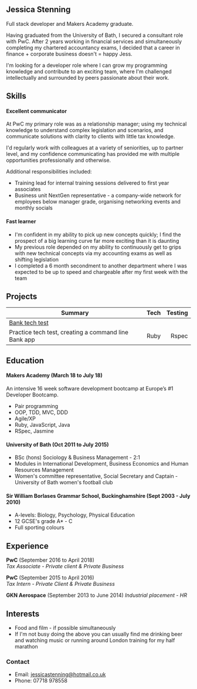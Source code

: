 ## Jessica Stenning

Full stack developer and Makers Academy graduate.

Having graduated from the University of Bath, I secured a consultant role with PwC. After 2 years working in financial services and simultaneously completing my chartered accountancy exams, I decided that a career in finance + corporate business doesn't = happy Jess.

I'm looking for a developer role where I can grow my programming knowledge and contribute to an exciting team, where I'm challenged intellectually and surrounded by peers passionate about their work.

## Skills

#### Excellent communicator

At PwC my primary role was as a relationship manager; using my technical knowledge to understand complex legislation and scenarios, and communicate solutions with clarity to clients with little tax knowledge.

I'd regularly work with colleagues at a variety of seniorities, up to partner level, and my confidence communicating has provided me with multiple opportunities professionally and otherwise.

Additional responsibilities included:
- Training lead for internal training sessions delivered to first year associates
- Business unit NextGen representative - a company-wide network for employees below manager grade, organising networking events and monthly socials

#### Fast learner

- I'm confident in my ability to pick up new concepts quickly; I find the prospect of a big learning curve far more exciting than it is daunting  
- My previous role depended on my ability to continuously get to grips with new technical concepts via my accounting exams as well as shifting legislation
- I completed a 6 month secondment to another department where I was expected to be up to speed and chargeable after my first week with the team

## Projects
| Summary       | Tech          | Testing  |
| ------------- |:-------------:| -----:|
| <a href="https://github.com/jessicastenning/bank-tech-test">Bank tech test</a> |
| Practice tech test, creating a command line Bank app    | Ruby          | Rspec |


## Education

#### Makers Academy (March 18 to July 18)

An intensive 16 week software development bootcamp at Europe’s #1 Developer Bootcamp.

- Pair programming
- OOP, TDD, MVC, DDD
- Agile/XP
- Ruby, JavaScript, Java
- RSpec, Jasmine

#### University of Bath (Oct 2011 to July 2015)

- BSc (hons) Sociology & Business Management - 2:1
- Modules in International Development, Business Economics and Human Resources Management
- Women's committee representative, Social Secretary and Captain - University of Bath women's football club

#### Sir William Borlases Grammar School, Buckinghamshire (Sept 2003 - July 2010)

- A-levels: Biology, Psychology, Physical Education
- 12 GCSE's grade A* - C
- Full sporting colours

## Experience

**PwC** (September 2016 to April 2018)   
*Tax Associate - Private client & Private Business*  

**PwC** (September 2015 to April 2016)   
*Tax Intern - Private Client & Private Business*

**GKN Aerospace** (September 2013 to June 2014)
*Industrial placement - HR*

## Interests
- Food and film - if possible simultaneously
- If I'm not busy doing the above you can usually find me drinking beer and watching music or running around London training for my half marathon

### Contact
- Email: jessicastenning@hotmail.co.uk
- Phone: 07718 978558
